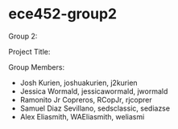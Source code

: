 # ece452-group2

Group 2:

Project Title:

Group Members: 
- Josh Kurien, joshuakurien, j2kurien
- Jessica Wormald, jessicawormald, jwormald
- Ramonito Jr Copreros, RCopJr, rjcoprer
- Samuel Diaz Sevillano, sedsclassic, sediazse
- Alex Eliasmith, WAEliasmith, weliasmi
